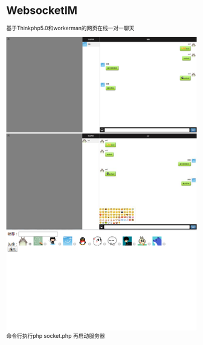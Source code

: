 # WebsocketIM
基于Thinkphp5.0和workerman的网页在线一对一聊天

![image](Screenshots/1.png)
![image](Screenshots/2.jpg)
![image](Screenshots/3.png)
命令行执行php socket.php
再启动服务器
